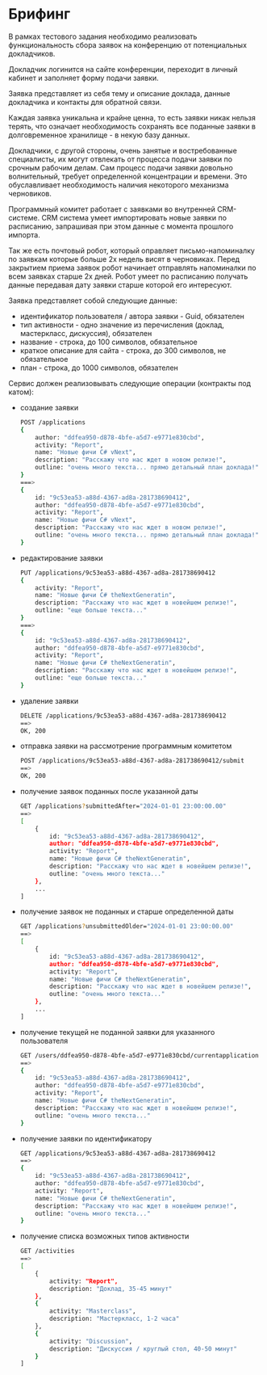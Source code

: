 # Брифинг

В рамках тестового задания необходимо реализовать функциональность сбора заявок на конференцию от потенциальных докладчиков.

Докладчик логинится на сайте конференции, переходит в личный кабинет и заполняет форму подачи заявки.

Заявка представляет из себя тему и описание доклада, данные докладчика и контакты для обратной связи.

Каждая заявка уникальна и крайне ценна, то есть заявки никак нельзя терять, что означает необходимость сохранять все поданные заявки в долговременное хранилище - в некую базу данных.

Докладчики, с другой стороны, очень занятые и востребованные специалисты, их могут отвлекать от процесса подачи заявки по срочным рабочим делам. Сам процесс подачи заявки довольно волнительный, требует определенной концентрации и времени. Это обуславливает необходимость наличия некоторого механизма черновиков.

Программный комитет работает с заявками во внутренней CRM-системе. CRM система умеет импортировать новые заявки по расписанию, запрашивая при этом данные с момента прошлого импорта.

Так же есть почтовый робот, который оправляет письмо-напоминалку по заявкам которые больше 2х недель висят в черновиках. Перед закрытием приема заявок робот начинает отправлять напоминалки по всем заявках старше 2х дней. Робот умеет по расписанию получать данные передавая дату заявки старше которой его интересуют.

Заявка представляет собой следующие данные:

- идентификатор пользователя / автора заявки - Guid, обязателен
- тип активности - одно значение из перечисления (доклад, мастеркласс, дискуссия), обязателен
- название - строка, до 100 символов, обязательное
- краткое описание для сайта - строка, до 300 символов, не обязательное
- план - строка, до 1000 символов, обязателен

Сервис должен реализовывать следующие операции (контракты под катом):

- создание заявки
    
    ```bash
    POST /applications
    {
    	author: "ddfea950-d878-4bfe-a5d7-e9771e830cbd",
    	activity: "Report",
    	name: "Новые фичи C# vNext",
    	description: "Расскажу что нас ждет в новом релизе!",
    	outline: "очень много текста... прямо детальный план доклада!"
    }
    ===>
    {
    	id: "9c53ea53-a88d-4367-ad8a-281738690412",
    	author: "ddfea950-d878-4bfe-a5d7-e9771e830cbd",
    	activity: "Report",
    	name: "Новые фичи C# vNext",
    	description: "Расскажу что нас ждет в новом релизе!",
    	outline: "очень много текста... прямо детальный план доклада!"
    }
    ```
    
- редактирование заявки
    
    ```bash
    PUT /applications/9c53ea53-a88d-4367-ad8a-281738690412
    {
    	activity: "Report",
    	name: "Новые фичи C# theNextGeneratin",
    	description: "Расскажу что нас ждет в новейшем релизе!",
    	outline: "еще больше текста..."
    }
    ===>
    {
    	id: "9c53ea53-a88d-4367-ad8a-281738690412",
    	author: "ddfea950-d878-4bfe-a5d7-e9771e830cbd",
    	activity: "Report",
    	name: "Новые фичи C# theNextGeneratin",
    	description: "Расскажу что нас ждет в новейшем релизе!",
    	outline: "еще больше текста..."
    }
    ```
- удаление заявки
    
    ```bash
    DELETE /applications/9c53ea53-a88d-4367-ad8a-281738690412
    ==>
    OK, 200
    ```
    
- отправка заявки на рассмотрение программным комитетом
    
    ```bash
    POST /applications/9c53ea53-a88d-4367-ad8a-281738690412/submit
    ==>
    OK, 200
    ```
    
- получение заявок поданных после указанной даты
    
    ```bash
    GET /applications?submittedAfter="2024-01-01 23:00:00.00"
    ==>
    [
    	{
    		id: "9c53ea53-a88d-4367-ad8a-281738690412",
    		author: "ddfea950-d878-4bfe-a5d7-e9771e830cbd",
    		activity: "Report",
    		name: "Новые фичи C# theNextGeneratin",
    		description: "Расскажу что нас ждет в новейшем релизе!",
    		outline: "очень много текста..."
    	},
    	...
    ]
    ```
    
- получение заявок не поданных и старше определенной даты
    
    ```bash
    GET /applications?unsubmittedOlder="2024-01-01 23:00:00.00"
    ==>
    [
    	{
    		id: "9c53ea53-a88d-4367-ad8a-281738690412",
    		author: "ddfea950-d878-4bfe-a5d7-e9771e830cbd",
    		activity: "Report",
    		name: "Новые фичи C# theNextGeneratin",
    		description: "Расскажу что нас ждет в новейшем релизе!",
    		outline: "очень много текста..."
    	},
    	...
    ]
    ```
    
- получение текущей не поданной заявки для указанного пользователя
    
    ```bash
    GET /users/ddfea950-d878-4bfe-a5d7-e9771e830cbd/currentapplication
    ==>
    {
    	id: "9c53ea53-a88d-4367-ad8a-281738690412",
    	author: "ddfea950-d878-4bfe-a5d7-e9771e830cbd",
    	activity: "Report",
    	name: "Новые фичи C# theNextGeneratin",
    	description: "Расскажу что нас ждет в новейшем релизе!",
    	outline: "очень много текста..."
    }
    ```
    
- получение заявки по идентификатору
    
    ```bash
    GET /applications/9c53ea53-a88d-4367-ad8a-281738690412
    ==>
    {
    	id: "9c53ea53-a88d-4367-ad8a-281738690412",
    	author: "ddfea950-d878-4bfe-a5d7-e9771e830cbd",
    	activity: "Report",
    	name: "Новые фичи C# theNextGeneratin",
    	description: "Расскажу что нас ждет в новейшем релизе!",
    	outline: "очень много текста..."
    }
    ```
    
- получение списка возможных типов активности
    
    ```bash
    GET /activities
    ==>
    [
    	{ 
    		activity: "Report",
    		description: "Доклад, 35-45 минут"
    	},
    	{ 
    		activity: "Masterclass",
    		description: "Мастеркласс, 1-2 часа"
    	},
    	{ 
    		activity: "Discussion",
    		description: "Дискуссия / круглый стол, 40-50 минут"
    	}
    ]
    ```
